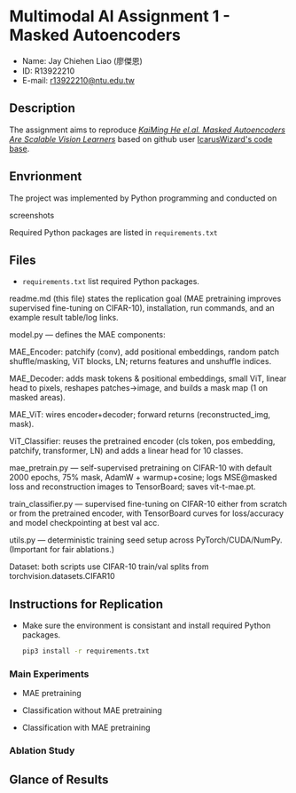 # Multimodal AI Assignment 1 - Masked Autoencoders

- Name: Jay Chiehen Liao (廖傑恩)
- ID: R13922210
- E-mail: r13922210@ntu.edu.tw

## Description

The assignment aims to reproduce [*KaiMing He el.al. Masked Autoencoders Are Scalable Vision Learners*](https://openaccess.thecvf.com/content/CVPR2022/papers/He_Masked_Autoencoders_Are_Scalable_Vision_Learners_CVPR_2022_paper.pdf7) based on github user [IcarusWizard's code base](https://github.com/IcarusWizard/MAE).

## Envrionment

The project was implemented by Python programming and conducted on

screenshots

Required Python packages are listed in `requirements.txt`

## Files

- `requirements.txt` list required Python packages.

readme.md (this file) states the replication goal (MAE pretraining improves supervised fine-tuning on CIFAR-10), installation, run commands, and an example result table/log links.

model.py — defines the MAE components:

MAE_Encoder: patchify (conv), add positional embeddings, random patch shuffle/masking, ViT blocks, LN; returns features and unshuffle indices.

MAE_Decoder: adds mask tokens & positional embeddings, small ViT, linear head to pixels, reshapes patches→image, and builds a mask map (1 on masked areas).

MAE_ViT: wires encoder+decoder; forward returns (reconstructed_img, mask).

ViT_Classifier: reuses the pretrained encoder (cls token, pos embedding, patchify, transformer, LN) and adds a linear head for 10 classes.

mae_pretrain.py — self-supervised pretraining on CIFAR-10 with default 2000 epochs, 75% mask, AdamW + warmup+cosine; logs MSE@masked loss and reconstruction images to TensorBoard; saves vit-t-mae.pt.

train_classifier.py — supervised fine-tuning on CIFAR-10 either from scratch or from the pretrained encoder, with TensorBoard curves for loss/accuracy and model checkpointing at best val acc.

utils.py — deterministic training seed setup across PyTorch/CUDA/NumPy. (Important for fair ablations.)

Dataset: both scripts use CIFAR-10 train/val splits from torchvision.datasets.CIFAR10

## Instructions for Replication

- Make sure the environment is consistant and install required Python packages.
    ```bash
    pip3 install -r requirements.txt
    ```

### Main Experiments

- MAE pretraining

- Classification without MAE pretraining

- Classification with MAE pretraining

### Ablation Study

## Glance of Results
